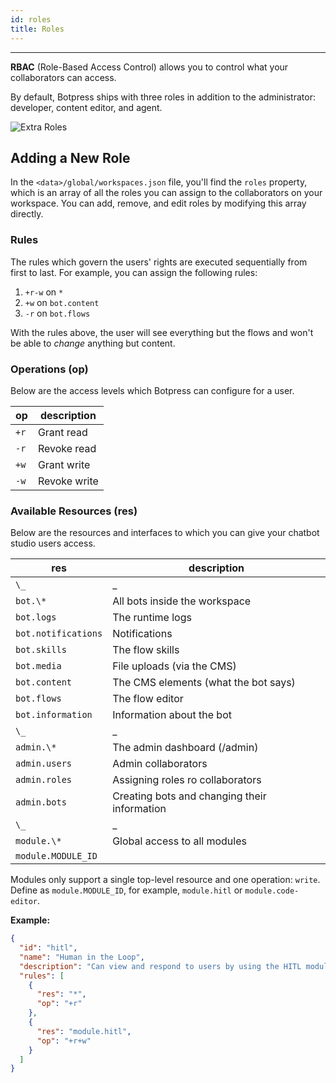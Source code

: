```yaml
---
id: roles
title: Roles
---
```


--------------------

**RBAC** (Role-Based Access Control) allows you to control what your collaborators can access.

By default, Botpress ships with three roles in addition to the administrator: developer, content editor, and agent.

![Extra Roles](/assets/rbac-roles.png)

## Adding a New Role

In the `<data>/global/workspaces.json` file, you'll find the `roles` property, which is an array of all the roles you can assign to the collaborators on your workspace. You can add, remove, and edit roles by modifying this array directly.

### Rules

The rules which govern the users' rights are executed sequentially from first to last. For example, you can assign the following rules:

1. `+r-w` on `*`
2. `+w` on `bot.content`
3. `-r` on `bot.flows`

With the rules above, the user will see everything but the flows and won't be able to _change_ anything but content.

### Operations (op)

Below are the access levels which Botpress can configure for a user.

| op    | description  |
| ----- | ------------ |
| `+r`  | Grant read   |
| `-r`  | Revoke read  |
| `+w`  | Grant write  |
| `-w`  | Revoke write |

### Available Resources (res)

Below are the resources and interfaces to which you can give your chatbot studio users access.

| res               | description                                  |
| ----------------- | -------------------------------------------- |
| `\_`                | \_                                           |
| `bot.\* `           | All bots inside the workspace                |
| `bot.logs `         | The runtime logs                             |
| `bot.notifications` | Notifications                                |
| `bot.skills`        | The flow skills                              |
| `bot.media`         | File uploads (via the CMS)                   |
| `bot.content`       | The CMS elements (what the bot says)         |
| `bot.flows`         | The flow editor                              |
| `bot.information`   | Information about the bot                    |
| `\_`                | \_                                           |
| `admin.\*`          | The admin dashboard (/admin)                 |
| `admin.users `      | Admin collaborators                          |
| `admin.roles`       | Assigning roles ro collaborators             |
| `admin.bots`        | Creating bots and changing their information |
| `\_`                | \_                                           |
| `module.\*`         | Global access to all modules                 |
| `module.MODULE_ID`  |                                              |

Modules only support a single top-level resource and one operation: `write`. Define as `module.MODULE_ID`, for example, `module.hitl` or `module.code-editor`.

**Example:**

```json
{
  "id": "hitl",
  "name": "Human in the Loop",
  "description": "Can view and respond to users by using the HITL module",
  "rules": [
    {
      "res": "*",
      "op": "+r"
    },
    {
      "res": "module.hitl",
      "op": "+r+w"
    }
  ]
}
```
